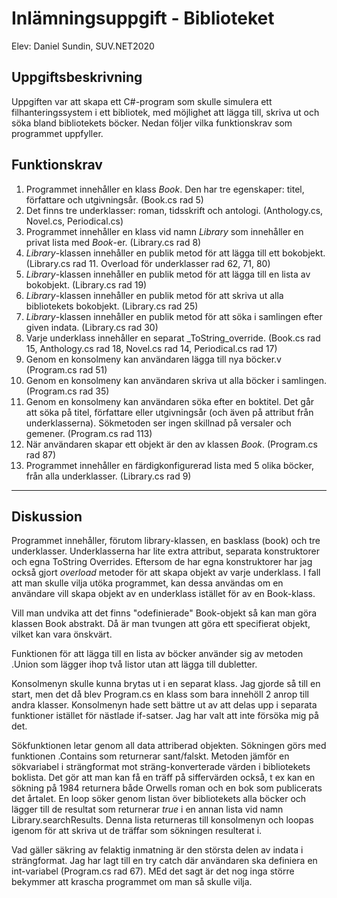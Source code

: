 # Inlämningsuppgift - Biblioteket
Elev: Daniel Sundin, SUV.NET2020

## Uppgiftsbeskrivning

Uppgiften var att skapa ett C#-program som skulle simulera ett filhanteringssystem i ett bibliotek, med möjlighet att lägga till, skriva ut och söka bland bibliotekets böcker. Nedan följer vilka funktionskrav som programmet uppfyller.




## Funktionskrav
1. Programmet innehåller en klass _Book_. Den har tre egenskaper: titel, författare och utgivningsår. (Book.cs rad 5)
2. Det finns tre underklasser: roman, tidsskrift och antologi.
(Anthology.cs, Novel.cs, Periodical.cs)
3. Programmet innehåller en klass vid namn _Library_ som innehåller en privat lista med _Book_-er. (Library.cs rad 8)
4. _Library_-klassen innehåller en publik metod för att lägga till ett bokobjekt. (Library.cs rad 11. Overload för underklasser rad 62, 71, 80)
5. _Library_-klassen innehåller en publik metod för att lägga till en lista av bokobjekt. (Library.cs rad 19)
6. _Library_-klassen innehåller en publik metod för att skriva ut alla bibliotekets bokobjekt. (Library.cs rad 25)
7. _Library_-klassen innehåller en publik metod för att söka i samlingen efter given indata. (Library.cs rad 30)
8. Varje underklass innehåller en separat _ToString_override. (Book.cs rad 15, Anthology.cs rad 18, Novel.cs rad 14, Periodical.cs rad 17)
9. Genom en konsolmeny kan användaren lägga till nya böcker.v (Program.cs rad 51)
10. Genom en konsolmeny kan användaren skriva ut alla böcker i samlingen. (Program.cs rad 35)
11. Genom en konsolmeny kan användaren söka efter en boktitel. Det går att söka på titel, författare eller utgivningsår (och även på attribut från underklasserna). Sökmetoden ser ingen skillnad på versaler och gemener. (Program.cs rad 113)
12. När användaren skapar ett objekt är den av klassen _Book_. (Program.cs rad 87)
13. Programmet innehåller en färdigkonfigurerad lista med 5 olika böcker, från alla underklasser. (Library.cs rad 9)


---

## Diskussion

Programmet innehåller, förutom library-klassen, en basklass (book) och tre underklasser. Underklasserna har lite extra attribut, separata konstruktorer och egna ToString Overrides. Eftersom de har egna konstruktorer har jag också gjort _overload_ metoder för att skapa objekt av varje underklass. I fall att man skulle vilja utöka programmet, kan dessa användas om en användare vill skapa objekt av en underklass istället för av en Book-klass. 

Vill man undvika att det finns "odefinierade" Book-objekt så kan man göra klassen Book abstrakt. Då är man tvungen att göra ett specifierat objekt, vilket kan vara önskvärt.

Funktionen för att lägga till en lista av böcker använder sig av metoden .Union som lägger ihop två listor utan att lägga till dubletter.

Konsolmenyn skulle kunna brytas ut i en separat klass. Jag gjorde så till en start, men det då blev Program.cs en klass som bara innehöll 2 anrop till andra klasser. Konsolmenyn hade sett bättre ut av att delas upp i separata funktioner istället för nästlade if-satser. Jag har valt att inte försöka mig på det.

 Sökfunktionen letar genom all data attriberad objekten. Sökningen görs med funktionen .Contains som returnerar sant/falskt. Metoden jämför en sökvariabel i strängformat mot sträng-konverterade värden i bibliotekets boklista. Det gör att man kan få en träff på siffervärden också, t ex kan en sökning på 1984 returnera både Orwells roman och en bok som publicerats det årtalet.
 En loop söker genom listan över bibliotekets alla böcker och lägger till de resultat som returnerar _true_ i en annan lista vid namn Library.searchResults. Denna lista returneras till konsolmenyn och loopas igenom för att skriva ut de träffar som sökningen resulterat i. 

 Vad gäller säkring av felaktig inmatning är den största delen av indata i strängformat. Jag har lagt till en try catch där användaren ska definiera en int-variabel (Program.cs rad 67). MEd det sagt är det nog inga större bekymmer att krascha programmet om man så skulle vilja.

 

